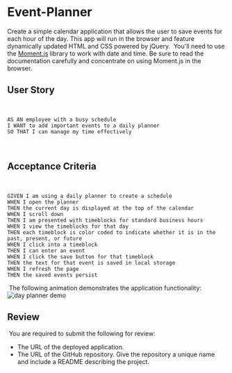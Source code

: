 # Event-Planner

Create a simple calendar application that allows the user to save events for each hour of the day. This app will run in the browser and feature dynamically updated HTML and CSS powered by jQuery.
​
You'll need to use the [Moment.js](https://momentjs.com/) library to work with date and time. Be sure to read the documentation carefully and concentrate on using Moment.js in the browser.
​
## User Story
​
```
AS AN employee with a busy schedule
I WANT to add important events to a daily planner
SO THAT I can manage my time effectively
```
​
## Acceptance Criteria
​
```
GIVEN I am using a daily planner to create a schedule
WHEN I open the planner
THEN the current day is displayed at the top of the calendar
WHEN I scroll down
THEN I am presented with timeblocks for standard business hours
WHEN I view the timeblocks for that day
THEN each timeblock is color coded to indicate whether it is in the past, present, or future
WHEN I click into a timeblock
THEN I can enter an event
WHEN I click the save button for that timeblock
THEN the text for that event is saved in local storage
WHEN I refresh the page
THEN the saved events persist
```
​
The following animation demonstrates the application functionality:
​
![day planner demo](./Assets/05-third-party-apis-homework-demo.gif)
​
## Review
​
You are required to submit the following for review:
​
* The URL of the deployed application.
​
* The URL of the GitHub repository. Give the repository a unique name and include a README describing the project.

